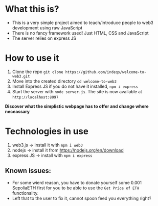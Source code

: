 # What this is?

- This is a very simple project aimed to teach/introduce people to web3 development using raw JavaScript
- There is no fancy framework used! Just HTML, CSS and JavaScript
- The server relies on express JS

# How to use it

1. Clone the repo `git clone https://github.com/indeqs/welcome-to-web3.git`
2. Move into the created directory `cd welcome-to-web3`
3. Install Express JS if you do not have it installed, `npm i express`
4. Start the server with `node server.js`. The site is now available at `http://localhost:8097`

**Discover what the simplistic webpage has to offer and change where neceassary**

# Technologies in use
1. web3.js -> install it with `npm i web3`
2. nodejs -> install it from https://nodejs.org/en/download
3. express JS -> install with `npm i express`


## Known issues:
- For some wierd reason, you have to donate yourself some 0.001 SepoliaETH first for you to be able to use the `Get Price of ETH` functionality.
- Left that to the user to fix it, cannot spoon feed you everything right?
